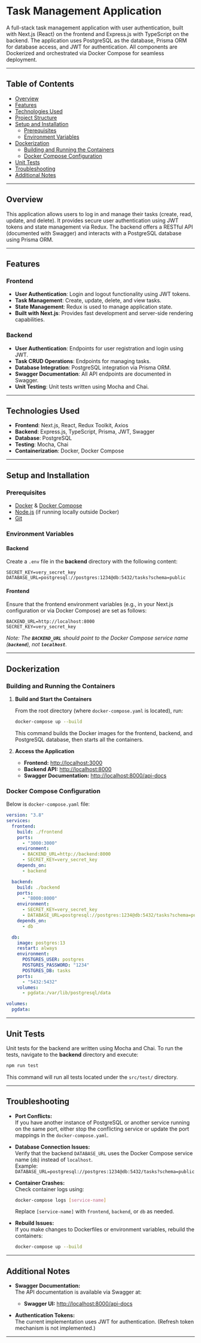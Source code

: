 # Task Management Application

A full-stack task management application with user authentication, built with Next.js (React) on the frontend and Express.js with TypeScript on the backend. The application uses PostgreSQL as the database, Prisma ORM for database access, and JWT for authentication. All components are Dockerized and orchestrated via Docker Compose for seamless deployment.

---

## Table of Contents

- [Overview](#overview)
- [Features](#features)
- [Technologies Used](#technologies-used)
- [Project Structure](#project-structure)
- [Setup and Installation](#setup-and-installation)
  - [Prerequisites](#prerequisites)
  - [Environment Variables](#environment-variables)
- [Dockerization](#dockerization)
  - [Building and Running the Containers](#building-and-running-the-containers)
  - [Docker Compose Configuration](#docker-compose-configuration)
- [Unit Tests](#unit-tests)
- [Troubleshooting](#troubleshooting)
- [Additional Notes](#additional-notes)

---

## Overview

This application allows users to log in and manage their tasks (create, read, update, and delete). It provides secure user authentication using JWT tokens and state management via Redux. The backend offers a RESTful API (documented with Swagger) and interacts with a PostgreSQL database using Prisma ORM.

---

## Features

### Frontend

- **User Authentication**: Login and logout functionality using JWT tokens.
- **Task Management**: Create, update, delete, and view tasks.
- **State Management**: Redux is used to manage application state.
- **Built with Next.js**: Provides fast development and server-side rendering capabilities.

### Backend

- **User Authentication**: Endpoints for user registration and login using JWT.
- **Task CRUD Operations**: Endpoints for managing tasks.
- **Database Integration**: PostgreSQL integration via Prisma ORM.
- **Swagger Documentation**: All API endpoints are documented in Swagger.
- **Unit Testing**: Unit tests written using Mocha and Chai.

---

## Technologies Used

- **Frontend**: Next.js, React, Redux Toolkit, Axios
- **Backend**: Express.js, TypeScript, Prisma, JWT, Swagger
- **Database**: PostgreSQL
- **Testing**: Mocha, Chai
- **Containerization**: Docker, Docker Compose

---

## Setup and Installation

### Prerequisites

- [Docker](https://docs.docker.com/get-docker/) & [Docker Compose](https://docs.docker.com/compose/install/)
- [Node.js](https://nodejs.org/) (if running locally outside Docker)
- [Git](https://git-scm.com/)

### Environment Variables

#### Backend

Create a `.env` file in the **backend** directory with the following content:

```env
SECRET_KEY=very_secret_key
DATABASE_URL=postgresql://postgres:1234@db:5432/tasks?schema=public
```

#### Frontend

Ensure that the frontend environment variables (e.g., in your Next.js configuration or via Docker Compose) are set as follows:

```env
BACKEND_URL=http://localhost:8000
SECRET_KEY=very_secret_key
```

*Note: The **`BACKEND_URL`** should point to the Docker Compose service name (**`backend`**), not **`localhost`**.*

---

## Dockerization

### Building and Running the Containers

1. **Build and Start the Containers**

   From the root directory (where `docker-compose.yaml` is located), run:

   ```bash
   docker-compose up --build
   ```

   This command builds the Docker images for the frontend, backend, and PostgreSQL database, then starts all the containers.

2. **Access the Application**

   - **Frontend:** [http://localhost:3000](http://localhost:3000)
   - **Backend API:** [http://localhost:8000](http://localhost:8000)
   - **Swagger Documentation:** [http://localhost:8000/api-docs](http://localhost:8000/api-docs)

### Docker Compose Configuration

Below is `docker-compose.yaml` file:

```yaml
version: "3.8"
services:
  frontend:
    build: ./frontend
    ports:
      - "3000:3000"
    environment:
      - BACKEND_URL=http://backend:8000
      - SECRET_KEY=very_secret_key
    depends_on:
      - backend

  backend:
    build: ./backend
    ports:
      - "8000:8000"
    environment:
      - SECRET_KEY=very_secret_key
      - DATABASE_URL=postgresql://postgres:1234@db:5432/tasks?schema=public
    depends_on:
      - db

  db:
    image: postgres:13
    restart: always
    environment:
      POSTGRES_USER: postgres
      POSTGRES_PASSWORD: "1234"
      POSTGRES_DB: tasks
    ports:
      - "5432:5432"
    volumes:
      - pgdata:/var/lib/postgresql/data

volumes:
  pgdata:
```

---

## Unit Tests

Unit tests for the backend are written using Mocha and Chai. To run the tests, navigate to the **backend** directory and execute:

```bash
npm run test
```

This command will run all tests located under the `src/test/` directory.

---

## Troubleshooting

- **Port Conflicts:**\
  If you have another instance of PostgreSQL or another service running on the same port, either stop the conflicting service or update the port mappings in the `docker-compose.yaml`.

- **Database Connection Issues:**\
  Verify that the backend `DATABASE_URL` uses the Docker Compose service name (`db`) instead of `localhost`.\
  Example:\
  `DATABASE_URL=postgresql://postgres:1234@db:5432/tasks?schema=public`

- **Container Crashes:**\
  Check container logs using:

  ```bash
  docker-compose logs [service-name]
  ```

  Replace `[service-name]` with `frontend`, `backend`, or `db` as needed.

- **Rebuild Issues:**\
  If you make changes to Dockerfiles or environment variables, rebuild the containers:

  ```bash
  docker-compose up --build
  ```

---

## Additional Notes

- **Swagger Documentation:**\
  The API documentation is available via Swagger at:

  - **Swagger UI:** [http://localhost:8000/api-docs](http://localhost:8000/api-docs)

- **Authentication Tokens:**\
  The current implementation uses JWT for authentication. (Refresh token mechanism is not implemented.)

---

